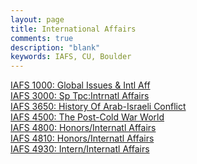 ```yaml
---
layout: page
title: International Affairs
comments: true
description: "blank"
keywords: IAFS, CU, Boulder
---
```

<body>
<div><a href="../../courses/IAFS-1000">IAFS 1000: Global Issues & Intl Aff</a></div>
<div><a href="../../courses/IAFS-3000">IAFS 3000: Sp Tpc:Intrnatl Affairs</a></div>
<div><a href="../../courses/IAFS-3650">IAFS 3650: History Of Arab-Israeli Conflict</a></div>
<div><a href="../../courses/IAFS-4500">IAFS 4500: The Post-Cold War World</a></div>
<div><a href="../../courses/IAFS-4800">IAFS 4800: Honors/Internatl Affairs</a></div>
<div><a href="../../courses/IAFS-4810">IAFS 4810: Honors/Internatl Affairs</a></div>
<div><a href="../../courses/IAFS-4930">IAFS 4930: Intern/Internatl Affairs</a></div>
</body>